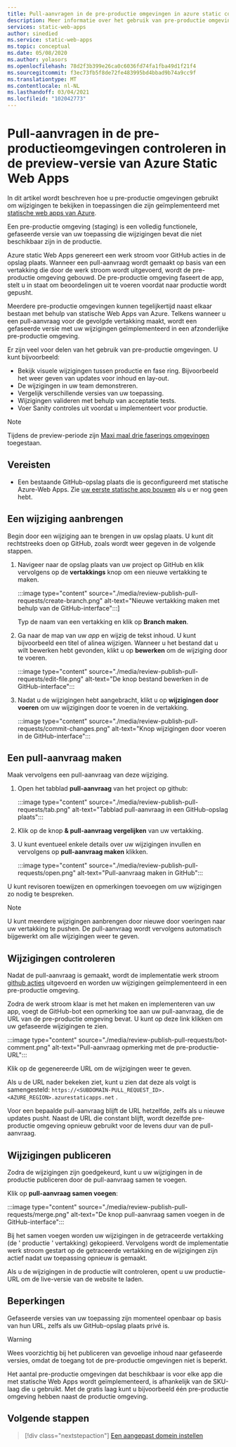 ```yaml
---
title: Pull-aanvragen in de pre-productie omgevingen in azure static controleren Web Apps
description: Meer informatie over het gebruik van pre-productie omgevingen om wijzigingen in de pull-aanvragen in azure static Web Apps te controleren.
services: static-web-apps
author: sinedied
ms.service: static-web-apps
ms.topic: conceptual
ms.date: 05/08/2020
ms.author: yolasors
ms.openlocfilehash: 78d2f3b399e26ca0c6036fd74fa1fba49d1f21f4
ms.sourcegitcommit: f3ec73fb5f8de72fe483995bd4bbad9b74a9cc9f
ms.translationtype: MT
ms.contentlocale: nl-NL
ms.lasthandoff: 03/04/2021
ms.locfileid: "102042773"
---
```

# <a name="review-pull-requests-in-pre-production-environments-in-azure-static-web-apps-preview"></a>Pull-aanvragen in de pre-productieomgevingen controleren in de preview-versie van Azure Static Web Apps

In dit artikel wordt beschreven hoe u pre-productie omgevingen gebruikt om wijzigingen te bekijken in toepassingen die zijn geïmplementeerd met [statische web apps van Azure](overview.md).

Een pre-productie omgeving (staging) is een volledig functionele, gefaseerde versie van uw toepassing die wijzigingen bevat die niet beschikbaar zijn in de productie.

Azure static Web Apps genereert een werk stroom voor GitHub acties in de opslag plaats. Wanneer een pull-aanvraag wordt gemaakt op basis van een vertakking die door de werk stroom wordt uitgevoerd, wordt de pre-productie omgeving gebouwd. De pre-productie omgeving faseert de app, stelt u in staat om beoordelingen uit te voeren voordat naar productie wordt gepusht.

Meerdere pre-productie omgevingen kunnen tegelijkertijd naast elkaar bestaan met behulp van statische Web Apps van Azure. Telkens wanneer u een pull-aanvraag voor de gevolgde vertakking maakt, wordt een gefaseerde versie met uw wijzigingen geïmplementeerd in een afzonderlijke pre-productie omgeving.

Er zijn veel voor delen van het gebruik van pre-productie omgevingen. U kunt bijvoorbeeld:

- Bekijk visuele wijzigingen tussen productie en fase ring. Bijvoorbeeld het weer geven van updates voor inhoud en lay-out.
- De wijzigingen in uw team demonstreren.
- Vergelijk verschillende versies van uw toepassing.
- Wijzigingen valideren met behulp van acceptatie tests.
- Voer Sanity controles uit voordat u implementeert voor productie.

> [!NOTE]
> Tijdens de preview-periode zijn [Maxi maal drie faserings omgevingen](quotas.md) toegestaan.

## <a name="prerequisites"></a>Vereisten

- Een bestaande GitHub-opslag plaats die is geconfigureerd met statische Azure-Web Apps. Zie [uw eerste statische app bouwen](getting-started.md) als u er nog geen hebt.

## <a name="make-a-change"></a>Een wijziging aanbrengen

Begin door een wijziging aan te brengen in uw opslag plaats. U kunt dit rechtstreeks doen op GitHub, zoals wordt weer gegeven in de volgende stappen.

1. Navigeer naar de opslag plaats van uw project op GitHub en klik vervolgens op de **vertakkings** knop om een nieuwe vertakking te maken.

    :::image type="content" source="./media/review-publish-pull-requests/create-branch.png" alt-text="Nieuwe vertakking maken met behulp van de GitHub-interface":::]

    Typ de naam van een vertakking en klik op **Branch maken**.

1. Ga naar de map van uw _app_ en wijzig de tekst inhoud. U kunt bijvoorbeeld een titel of alinea wijzigen. Wanneer u het bestand dat u wilt bewerken hebt gevonden, klikt u op **bewerken** om de wijziging door te voeren.

    :::image type="content" source="./media/review-publish-pull-requests/edit-file.png" alt-text="De knop bestand bewerken in de GitHub-interface":::

1. Nadat u de wijzigingen hebt aangebracht, klikt u op **wijzigingen door voeren** om uw wijzigingen door te voeren in de vertakking.

    :::image type="content" source="./media/review-publish-pull-requests/commit-changes.png" alt-text="Knop wijzigingen door voeren in de GitHub-interface":::

## <a name="create-a-pull-request"></a>Een pull-aanvraag maken

Maak vervolgens een pull-aanvraag van deze wijziging.

1. Open het tabblad **pull-aanvraag** van het project op github:

    :::image type="content" source="./media/review-publish-pull-requests/tab.png" alt-text="Tabblad pull-aanvraag in een GitHub-opslag plaats":::

1. Klik op de knop **& pull-aanvraag vergelijken** van uw vertakking.

1. U kunt eventueel enkele details over uw wijzigingen invullen en vervolgens op **pull-aanvraag maken** klikken.

    :::image type="content" source="./media/review-publish-pull-requests/open.png" alt-text="Pull-aanvraag maken in GitHub":::

U kunt revisoren toewijzen en opmerkingen toevoegen om uw wijzigingen zo nodig te bespreken.

> [!NOTE]
> U kunt meerdere wijzigingen aanbrengen door nieuwe door voeringen naar uw vertakking te pushen. De pull-aanvraag wordt vervolgens automatisch bijgewerkt om alle wijzigingen weer te geven.

## <a name="review-changes"></a>Wijzigingen controleren

Nadat de pull-aanvraag is gemaakt, wordt de implementatie werk stroom [github acties](https://github.com/features/actions) uitgevoerd en worden uw wijzigingen geïmplementeerd in een pre-productie omgeving.

Zodra de werk stroom klaar is met het maken en implementeren van uw app, voegt de GitHub-bot een opmerking toe aan uw pull-aanvraag, die de URL van de pre-productie omgeving bevat. U kunt op deze link klikken om uw gefaseerde wijzigingen te zien.

:::image type="content" source="./media/review-publish-pull-requests/bot-comment.png" alt-text="Pull-aanvraag opmerking met de pre-productie-URL":::

Klik op de gegenereerde URL om de wijzigingen weer te geven.

Als u de URL nader bekeken ziet, kunt u zien dat deze als volgt is samengesteld: `https://<SUBDOMAIN-PULL_REQUEST_ID>.<AZURE_REGION>.azurestaticapps.net` .

Voor een bepaalde pull-aanvraag blijft de URL hetzelfde, zelfs als u nieuwe updates pusht. Naast de URL die constant blijft, wordt dezelfde pre-productie omgeving opnieuw gebruikt voor de levens duur van de pull-aanvraag.

## <a name="publish-changes"></a>Wijzigingen publiceren

Zodra de wijzigingen zijn goedgekeurd, kunt u uw wijzigingen in de productie publiceren door de pull-aanvraag samen te voegen.

Klik op **pull-aanvraag samen voegen**:

:::image type="content" source="./media/review-publish-pull-requests/merge.png" alt-text="De knop pull-aanvraag samen voegen in de GitHub-interface":::

Bij het samen voegen worden uw wijzigingen in de getraceerde vertakking (de ' productie ' vertakking) gekopieerd. Vervolgens wordt de implementatie werk stroom gestart op de getraceerde vertakking en de wijzigingen zijn actief nadat uw toepassing opnieuw is gemaakt.

Als u de wijzigingen in de productie wilt controleren, opent u uw productie-URL om de live-versie van de website te laden.

## <a name="limitations"></a>Beperkingen

Gefaseerde versies van uw toepassing zijn momenteel openbaar op basis van hun URL, zelfs als uw GitHub-opslag plaats privé is.

> [!WARNING]
> Wees voorzichtig bij het publiceren van gevoelige inhoud naar gefaseerde versies, omdat de toegang tot de pre-productie omgevingen niet is beperkt.

Het aantal pre-productie omgevingen dat beschikbaar is voor elke app die met statische Web Apps wordt geïmplementeerd, is afhankelijk van de SKU-laag die u gebruikt. Met de gratis laag kunt u bijvoorbeeld één pre-productie omgeving hebben naast de productie omgeving.

## <a name="next-steps"></a>Volgende stappen

> [!div class="nextstepaction"]
> [Een aangepast domein instellen](custom-domain.md)
